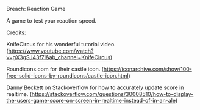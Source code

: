 Breach: Reaction Game

A game to test your reaction speed.

Credits:

KnifeCircus for his wonderful tutorial video.
(https://www.youtube.com/watch?v=gX3gSJ43f7I&ab_channel=KnifeCircus)

Roundicons.com for their castle icon.
(https://iconarchive.com/show/100-free-solid-icons-by-roundicons/castle-icon.html)

Danny Beckett on Stackoverflow for how to accurately update score in realtime.
(https://stackoverflow.com/questions/30008510/how-to-display-the-users-game-score-on-screen-in-realtime-instead-of-in-an-ale)